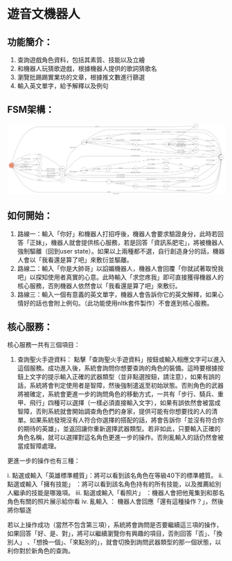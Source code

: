 # 遊音文機器人
## 功能簡介：
1. 查詢遊戲角色資料，包括其素質、技能以及立繪
2. 和機器人玩猜歌遊戲，根據機器人提供的歌詞猜歌名
3. 瀏覽批踢踢實業坊的文章，根據推文數進行篩選
4. 輸入英文單字，給予解釋以及例句

## FSM架構：
![fsm](https://github.com/cutechopper1224/chatBoxTrial/blob/master/fsm.png)

## 如何開始：
1. 路線一：輸入「你好」和機器人打招呼後，機器人會要求驗證身分，此時若回答「正妹」，機器人就會提供核心服務，若是回答「資訊系肥宅」，將被機器人強制驅離（回到user state）。如果以上兩種都不選，自行創造身分的話，機器人會以「我看還是算了吧」來敷衍並驅離。
2. 路線二：輸入「你是大帥哥」以諂媚機器人，機器人會回覆「你就試著取悅我吧」以探知使用者真實的心意。此時輸入「求您疼我」即可直接獲得機器人的核心服務，否則機器人依然會以「我看還是算了吧」來敷衍。
3. 路線三：輸入一個有意義的英文單字，機器人會告訴你它的英文解釋，如果心情好的話也會附上例句。（此功能使用nltk套件製作）不會進到核心服務。

## 核心服務：
核心服務一共有三個項目：

1. 查詢聖火手遊資料： 點擊「查詢聖火手遊資料」按鈕或輸入相應文字可以進入這個服務。成功進入後，系統會詢問你想要查詢的角色的裝備。這時要根據按鈕上文字的提示輸入正確的武器類型（並非點選按鈕，請注意），如果有誤的話，系統將會判定使用者是智障，然後強制遣返至初始狀態。否則角色的武器將被確定，系統會更進一步的詢問角色的移動方式，一共有「步行、騎兵、重甲、飛行」四種可以選擇（一樣必須直接輸入文字），如果有誤依然會被當成智障，否則系統就會開始調查角色們的身家，提供可能有你想要找的人的清單。如果系統發現沒有人符合你選擇的搭配的話，將會告訴你「並沒有符合你的期待的英雄」，並返回讓你重新選擇武器類型。若非如此，只要輸入正確的角色名稱，就可以選擇對這名角色更進一步的操作。否則亂輸入的話仍然會被當成智障處理。

更進一步的操作也有三種：

i. 點選或輸入「英雄標準體質」：將可以看到該名角色在等級40下的標準體質。
ii. 點選或輸入「擁有技能」 ：將可以看到該名角色持有的所有技能，以及推薦給別人繼承的技能是哪幾項。
iii. 點選或輸入「看照片」   ：機器人會把他蒐集到和那名角色有關的照片展示給你看
iv. 亂輸入                 ： 機器人會回應「還有這種操作？」，然後將你驅逐

若以上操作成功（當然不包含第三項），系統將會詢問是否要繼續這三項的操作，如果回答「好、是、對」，將可以繼續瀏覽你有興趣的項目，否則回答「否」、「換別人」
、「想換一個」、「來點別的」，就會切換到詢問武器類型的那一個狀態，以利你對於新角色的查詢。
